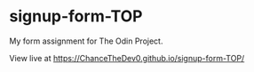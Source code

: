 # signup-form-TOP
My form assignment for The Odin Project.

View live at https://ChanceTheDev0.github.io/signup-form-TOP/